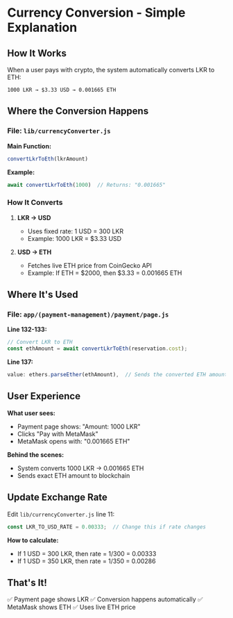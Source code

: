 # Currency Conversion - Simple Explanation

## How It Works

When a user pays with crypto, the system automatically converts LKR to ETH:

```
1000 LKR → $3.33 USD → 0.001665 ETH
```

## Where the Conversion Happens

### File: `lib/currencyConverter.js`

**Main Function:**
```js
convertLkrToEth(lkrAmount)
```

**Example:**
```js
await convertLkrToEth(1000)  // Returns: "0.001665"
```

### How It Converts

1. **LKR → USD**
   - Uses fixed rate: 1 USD = 300 LKR
   - Example: 1000 LKR = $3.33 USD

2. **USD → ETH**
   - Fetches live ETH price from CoinGecko API
   - Example: If ETH = $2000, then $3.33 = 0.001665 ETH

## Where It's Used

### File: `app/(payment-management)/payment/page.js`

**Line 132-133:**
```js
// Convert LKR to ETH
const ethAmount = await convertLkrToEth(reservation.cost);
```

**Line 137:**
```js
value: ethers.parseEther(ethAmount),  // Sends the converted ETH amount
```

## User Experience

**What user sees:**
- Payment page shows: "Amount: 1000 LKR"
- Clicks "Pay with MetaMask"
- MetaMask opens with: "0.001665 ETH"

**Behind the scenes:**
- System converts 1000 LKR → 0.001665 ETH
- Sends exact ETH amount to blockchain

## Update Exchange Rate

Edit `lib/currencyConverter.js` line 11:

```js
const LKR_TO_USD_RATE = 0.00333;  // Change this if rate changes
```

**How to calculate:**
- If 1 USD = 300 LKR, then rate = 1/300 = 0.00333
- If 1 USD = 350 LKR, then rate = 1/350 = 0.00286

## That's It!

✅ Payment page shows LKR
✅ Conversion happens automatically
✅ MetaMask shows ETH
✅ Uses live ETH price

